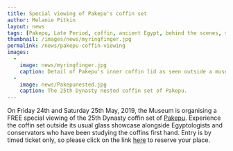 ```yaml
---
title: Special viewing of Pakepu's coffin set
author: Melanie Pitkin
layout: news
tags: [Pakepu, Late Period, coffin, ancient Egypt, behind the scenes, special viewing]
thumbnail: /images/news/myringfinger.jpg
permalink: /news/pakepu-coffin-viewing
images:
  -
    image: news/myringfinger.jpg
    caption: Detail of Pakepu's inner coffin lid as seen outside a museum showcase. 
  -
    image: news/Pakepunested.jpg
    caption: The 25th Dynasty nested coffin set of Pakepu.
---
```

On Friday 24th and Saturday 25th May, 2019, the Museum is organising a FREE special viewing of the 25th Dynasty coffin set 
of [Pakepu](https://egyptiancoffins.org/coffins/pakepu). Experience the coffin set outside its usual glass showcase alongside Egyptologists and conservators who have been studying the coffins first hand. Entry is by timed ticket only, so please click on the link [here](https://onlinesales.admin.cam.ac.uk/product-catalogue/products/schools-faculties-departments-and-institutions/fitzwilliam-museum/fitzwilliam-museum/coffins-of-pakepu-special-viewing) to reserve your place. 
